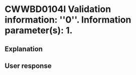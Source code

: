 # CWWBD0104I Validation information: ''0''. Information parameter(s): 1.

## Explanation

## User response